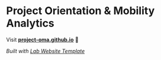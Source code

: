 
# Project Orientation & Mobility Analytics

Visit **[project-oma.github.io](https://project-oma.github.io)** 🚀

_Built with [Lab Website Template](https://greene-lab.gitbook.io/lab-website-template-docs)_
